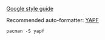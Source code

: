 ---
---

[Google style guide](https://github.com/google/styleguide/blob/gh-pages/pyguide.md)

Recommended auto-formatter: [YAPF](https://github.com/google/yapf/)

```shell
pacman -S yapf
```
